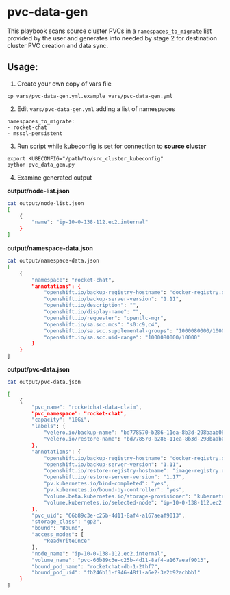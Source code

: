 # pvc-data-gen

This playbook scans source cluster PVCs in a `namespaces_to_migrate` list provided by the user and generates info needed by stage 2 for destination cluster PVC creation and data sync.

## Usage:

1. Create your own copy of vars file 
```
cp vars/pvc-data-gen.yml.example vars/pvc-data-gen.yml
```

2. Edit `vars/pvc-data-gen.yml` adding a list of namespaces
```
namespaces_to_migrate:
- rocket-chat
- mssql-persistent
```

3. Run script while kubeconfig is set for connection to **source cluster**
```
export KUBECONFIG="/path/to/src_cluster_kubeconfig"
python pvc_data_gen.py 
```

4. Examine generated output


**output/node-list.json**
```bash
cat output/node-list.json
[
    {
        "name": "ip-10-0-138-112.ec2.internal"
    }
]
```

**output/namespace-data.json**
```bash
cat output/namespace-data.json
[
    {
        "namespace": "rocket-chat",
        "annotations": {
            "openshift.io/backup-registry-hostname": "docker-registry.default.svc:5000",
            "openshift.io/backup-server-version": "1.11",
            "openshift.io/description": "",
            "openshift.io/display-name": "",
            "openshift.io/requester": "opentlc-mgr",
            "openshift.io/sa.scc.mcs": "s0:c9,c4",
            "openshift.io/sa.scc.supplemental-groups": "1000080000/10000",
            "openshift.io/sa.scc.uid-range": "1000080000/10000"
        }
    }
]
```

**output/pvc-data.json**
```bash
cat output/pvc-data.json  

[
    {
        "pvc_name": "rocketchat-data-claim",
        "pvc_namespace": "rocket-chat",
        "capacity": "10Gi",
        "labels": {
            "velero.io/backup-name": "bd778570-b286-11ea-8b3d-298baab088b3-f9mrj",
            "velero.io/restore-name": "bd778570-b286-11ea-8b3d-298baab088b3-rhz9q"
        },
        "annotations": {
            "openshift.io/backup-registry-hostname": "docker-registry.default.svc:5000",
            "openshift.io/backup-server-version": "1.11",
            "openshift.io/restore-registry-hostname": "image-registry.openshift-image-registry.svc:5000",
            "openshift.io/restore-server-version": "1.17",
            "pv.kubernetes.io/bind-completed": "yes",
            "pv.kubernetes.io/bound-by-controller": "yes",
            "volume.beta.kubernetes.io/storage-provisioner": "kubernetes.io/aws-ebs",
            "volume.kubernetes.io/selected-node": "ip-10-0-138-112.ec2.internal"
        },
        "pvc_uid": "66b89c3e-c25b-4d11-8af4-a167aeaf9013",
        "storage_class": "gp2",
        "bound": "Bound",
        "access_modes": [
            "ReadWriteOnce"
        ],
        "node_name": "ip-10-0-138-112.ec2.internal",
        "volume_name": "pvc-66b89c3e-c25b-4d11-8af4-a167aeaf9013",
        "bound_pod_name": "rocketchat-db-1-2thf7",
        "bound_pod_uid": "fb246b11-f946-48f1-a6e2-3e2b92acbbb1"
    }
]
```
